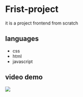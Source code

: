 # Frist-project
 it is a project frontend from scratch 
## languages
- css 
- html
- javascript

## video demo
![](https://github.com/MahmoudRedaSayed/Resturante-Project/blob/main/videos/Demo.gif)
